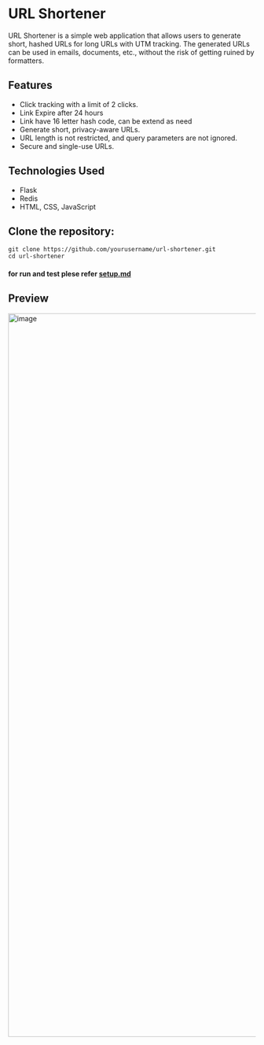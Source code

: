 # URL Shortener

URL Shortener is a simple web application that allows users to generate short, hashed URLs for long URLs with UTM tracking. The generated URLs can be used in emails, documents, etc., without the risk of getting ruined by formatters.

## Features
- Click tracking with a limit of 2 clicks.
- Link Expire after 24 hours
- Link have 16 letter hash code, can be extend as need
- Generate short, privacy-aware URLs.
- URL length is not restricted, and query parameters are not ignored.
- Secure and single-use URLs.

## Technologies Used

- Flask
- Redis
- HTML, CSS, JavaScript

## Clone the repository:

```
git clone https://github.com/yourusername/url-shortener.git
cd url-shortener
```
#### for run and test plese refer [setup.md]()


## Preview


<img width="1470" alt="image" src="https://github.com/DeepakSaini77/aaaaaa/assets/80045221/3479668c-f044-4459-a807-4c8b3aad6c8e">
